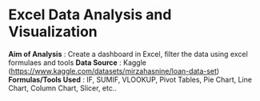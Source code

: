 # Excel Data Analysis and Visualization
**Aim of Analysis**			: Create a dashboard in Excel, filter the data using excel formulaes and tools 
**Data Source**					: Kaggle (https://www.kaggle.com/datasets/mirzahasnine/loan-data-set)
**Formulas/Tools Used**	: IF, SUMIF, VLOOKUP, Pivot Tables, Pie Chart, Line Chart, Column Chart, Slicer, etc..
